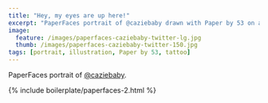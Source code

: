 ```yaml
---
title: "Hey, my eyes are up here!"
excerpt: "PaperFaces portrait of @caziebaby drawn with Paper by 53 on an iPad."
image: 
  feature: /images/paperfaces-caziebaby-twitter-lg.jpg
  thumb: /images/paperfaces-caziebaby-twitter-150.jpg
tags: [portrait, illustration, Paper by 53, tattoo]
---
```


PaperFaces portrait of [@caziebaby](http://twitter.com/caziebaby).

{% include boilerplate/paperfaces-2.html %}